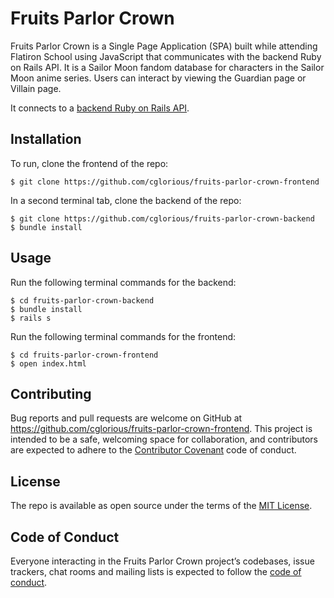 # Fruits Parlor Crown

Fruits Parlor Crown is a Single Page Application (SPA) built while attending Flatiron School using JavaScript that communicates with the backend Ruby on Rails API. It is a Sailor Moon fandom database for characters in the Sailor Moon anime series. Users can interact by viewing the Guardian page or Villain page.

It connects to a [backend Ruby on Rails API](https://github.com/cglorious/fruits-parlor-crown-backend).

## Installation

To run, clone the frontend of the repo:

    $ git clone https://github.com/cglorious/fruits-parlor-crown-frontend

In a second terminal tab, clone the backend of the repo:

    $ git clone https://github.com/cglorious/fruits-parlor-crown-backend
    $ bundle install

## Usage

Run the following terminal commands for the backend:

    $ cd fruits-parlor-crown-backend
    $ bundle install
    $ rails s

Run the following terminal commands for the frontend:

    $ cd fruits-parlor-crown-frontend
    $ open index.html

## Contributing

Bug reports and pull requests are welcome on GitHub at https://github.com/cglorious/fruits-parlor-crown-frontend. This project is intended to be a safe, welcoming space for collaboration, and contributors are expected to adhere to the [Contributor Covenant](http://contributor-covenant.org) code of conduct.

## License

The repo is available as open source under the terms of the [MIT License](https://opensource.org/licenses/MIT).

## Code of Conduct

Everyone interacting in the Fruits Parlor Crown project’s codebases, issue trackers, chat rooms and mailing lists is expected to follow the [code of conduct](https://github.com/cglorious/fruits-parlor-crown-frontend/blob/main/CODE_OF_CONDUCT.md).
